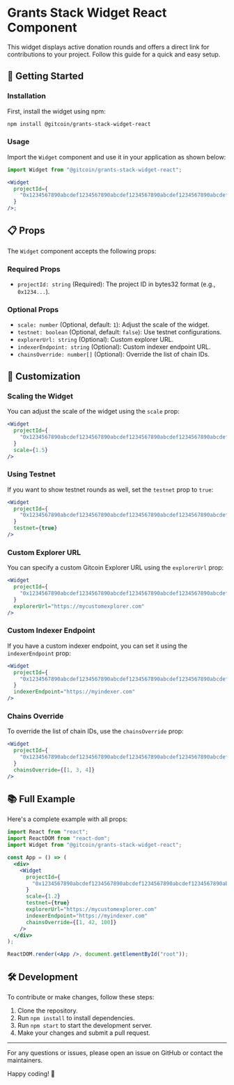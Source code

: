 # Grants Stack Widget React Component

This widget displays active donation rounds and offers a direct link for contributions to your project. Follow this guide for a quick and easy setup.

## 🚀 Getting Started

### Installation

First, install the widget using npm:

```bash
npm install @gitcoin/grants-stack-widget-react
```

### Usage

Import the `Widget` component and use it in your application as shown below:

```jsx
import Widget from "@gitcoin/grants-stack-widget-react";

<Widget
  projectId={
    "0x1234567890abcdef1234567890abcdef1234567890abcdef1234567890abcdef"
  }
/>;
```

## 📋 Props

The `Widget` component accepts the following props:

### Required Props

- `projectId: string` (Required): The project ID in bytes32 format (e.g., `0x1234...`).

### Optional Props

- `scale: number` (Optional, default: `1`): Adjust the scale of the widget.
- `testnet: boolean` (Optional, default: `false`): Use testnet configurations.
- `explorerUrl: string` (Optional): Custom explorer URL.
- `indexerEndpoint: string` (Optional): Custom indexer endpoint URL.
- `chainsOverride: number[]` (Optional): Override the list of chain IDs.

## 🔧 Customization

### Scaling the Widget

You can adjust the scale of the widget using the `scale` prop:

```jsx
<Widget
  projectId={
    "0x1234567890abcdef1234567890abcdef1234567890abcdef1234567890abcdef"
  }
  scale={1.5}
/>
```

### Using Testnet

If you want to show testnet rounds as well, set the `testnet` prop to `true`:

```jsx
<Widget
  projectId={
    "0x1234567890abcdef1234567890abcdef1234567890abcdef1234567890abcdef"
  }
  testnet={true}
/>
```

### Custom Explorer URL

You can specify a custom Gitcoin Explorer URL using the `explorerUrl` prop:

```jsx
<Widget
  projectId={
    "0x1234567890abcdef1234567890abcdef1234567890abcdef1234567890abcdef"
  }
  explorerUrl="https://mycustomexplorer.com"
/>
```

### Custom Indexer Endpoint

If you have a custom indexer endpoint, you can set it using the `indexerEndpoint` prop:

```jsx
<Widget
  projectId={
    "0x1234567890abcdef1234567890abcdef1234567890abcdef1234567890abcdef"
  }
  indexerEndpoint="https://myindexer.com"
/>
```

### Chains Override

To override the list of chain IDs, use the `chainsOverride` prop:

```jsx
<Widget
  projectId={
    "0x1234567890abcdef1234567890abcdef1234567890abcdef1234567890abcdef"
  }
  chainsOverride={[1, 3, 4]}
/>
```

## 📚 Full Example

Here's a complete example with all props:

```jsx
import React from "react";
import ReactDOM from "react-dom";
import Widget from "@gitcoin/grants-stack-widget-react";

const App = () => (
  <div>
    <Widget
      projectId={
        "0x1234567890abcdef1234567890abcdef1234567890abcdef1234567890abcdef"
      }
      scale={1.2}
      testnet={true}
      explorerUrl="https://mycustomexplorer.com"
      indexerEndpoint="https://myindexer.com"
      chainsOverride={[1, 42, 100]}
    />
  </div>
);

ReactDOM.render(<App />, document.getElementById("root"));
```

## 🛠️ Development

To contribute or make changes, follow these steps:

1. Clone the repository.
2. Run `npm install` to install dependencies.
3. Run `npm start` to start the development server.
4. Make your changes and submit a pull request.

---

For any questions or issues, please open an issue on GitHub or contact the maintainers.

Happy coding! 🚀
